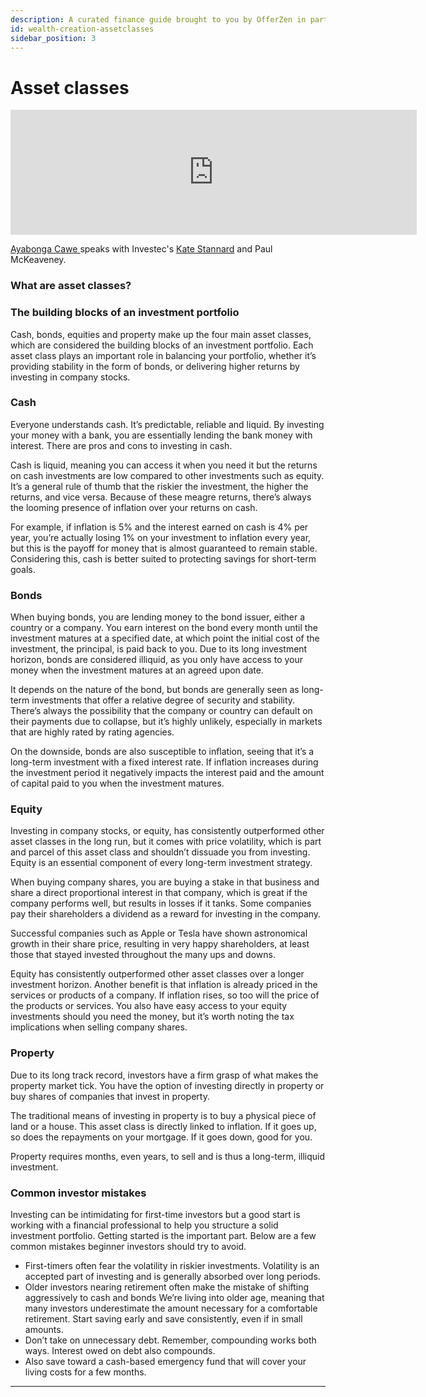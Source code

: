 ```yaml
---
description: A curated finance guide brought to you by OfferZen in partnership with Investec.
id: wealth-creation-assetclasses
sidebar_position: 3
---
```

# Asset classes

<iframe
      width="650"
      height="200"
      src="https://open.spotify.com/embed/episode/6eSPRbGV0yHfqIa7ZXCpjL"
      frameborder="0"
      allow="accelerometer; autoplay; encrypted-media; gyroscope; picture-in-picture"
      allowfullscreen
></iframe>

[Ayabonga Cawe ](https://www.linkedin.com/in/ayabonga-cawe-70942746/?originalSubdomain=za)speaks with Investec's [Kate Stannard](https://www.linkedin.com/in/kate-stannard-07a64b22/?originalSubdomain=za) and Paul McKeaveney.

### What are asset classes?

### The building blocks of an investment portfolio

Cash, bonds, equities and property make up the four main asset classes, which are considered the building blocks of an investment portfolio. Each asset class plays an important role in balancing your portfolio, whether it’s providing stability in the form of bonds, or delivering higher returns by investing in company stocks.

### Cash

Everyone understands cash. It’s predictable, reliable and liquid. By investing your money with a bank, you are essentially lending the bank money with interest. There are pros and cons to investing in cash.

Cash is liquid, meaning you can access it when you need it but the returns on cash investments are low compared to other investments such as equity. It’s a general rule of thumb that the riskier the investment, the higher the returns, and vice versa. Because of these meagre returns, there’s always the looming presence of inflation over your returns on cash.

For example, if inflation is 5% and the interest earned on cash is 4% per year, you’re actually losing 1% on your investment to inflation every year, but this is the payoff for money that is almost guaranteed to remain stable. Considering this, cash is better suited to protecting savings for short-term goals.

### Bonds

When buying bonds, you are lending money to the bond issuer, either a country or a company. You earn interest on the bond every month until the investment matures at a specified date, at which point the initial cost of the investment, the principal, is paid back to you. Due to its long investment horizon, bonds are considered illiquid, as you only have access to your money when the investment matures at an agreed upon date.

It depends on the nature of the bond, but bonds are generally seen as long-term investments that offer a relative degree of security and stability. There’s always the possibility that the company or country can default on their payments due to collapse, but it’s highly unlikely, especially in markets that are highly rated by rating agencies.

On the downside, bonds are also susceptible to inflation, seeing that it’s a long-term investment with a fixed interest rate. If inflation increases during the investment period it negatively impacts the interest paid and the amount of capital paid to you when the investment matures.

### Equity

Investing in company stocks, or equity, has consistently outperformed other asset classes in the long run, but it comes with price volatility, which is part and parcel of this asset class and shouldn’t dissuade you from investing. Equity is an essential component of every long-term investment strategy.

When buying company shares, you are buying a stake in that business and share a direct proportional interest in that company, which is great if the company performs well, but results in losses if it tanks. Some companies pay their shareholders a dividend as a reward for investing in the company.

Successful companies such as Apple or Tesla have shown astronomical growth in their share price, resulting in very happy shareholders, at least those that stayed invested throughout the many ups and downs.

Equity has consistently outperformed other asset classes over a longer investment horizon. Another benefit is that inflation is already priced in the services or products of a company. If inflation rises, so too will the price of the products or services. You also have easy access to your equity investments should you need the money, but it’s worth noting the tax implications when selling company shares.

### Property

Due to its long track record, investors have a firm grasp of what makes the property market tick. You have the option of investing directly in property or buy shares of companies that invest in property.

The traditional means of investing in property is to buy a physical piece of land or a house. This asset class is directly linked to inflation. If it goes up, so does the repayments on your mortgage. If it goes down, good for you.

Property requires months, even years, to sell and is thus a long-term, illiquid investment.

### Common investor mistakes

Investing can be intimidating for first-time investors but a good start is working with a financial professional to help you structure a solid investment portfolio. Getting started is the important part. Below are a few common mistakes beginner investors should try to avoid.

* First-timers often fear the volatility in riskier investments. Volatility is an accepted part of investing and is generally absorbed over long periods.
* &#x20;Older investors nearing retirement often make the mistake of shifting aggressively to cash and bonds We’re living into older age, meaning that many investors underestimate the amount necessary for a comfortable retirement. Start saving early and save consistently, even if in small amounts.
* &#x20;Don’t take on unnecessary debt. Remember, compounding works both ways. Interest owed on debt also compounds.
* Also save toward a cash-based emergency fund that will cover your living costs for a few months.

****
